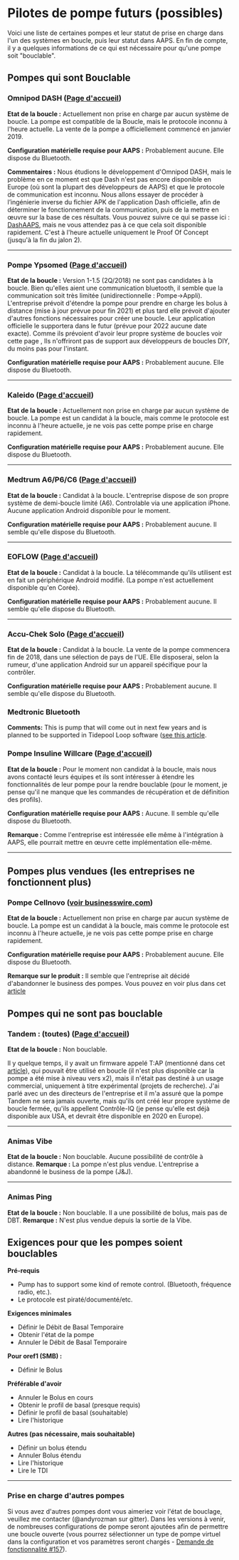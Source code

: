 # Pilotes de pompe futurs (possibles)

Voici une liste de certaines pompes et leur statut de prise en charge dans l'un des systèmes en boucle, puis leur statut dans AAPS. En fin de compte, il y a quelques informations de ce qui est nécessaire pour qu'une pompe soit "bouclable".

## Pompes qui sont Bouclable

### Omnipod DASH ([Page d'accueil](https://www.myomnipod.com/DASH))

**Etat de la boucle :** Actuellement non prise en charge par aucun système de boucle. La pompe est compatible de la Boucle, mais le protocole inconnu à l'heure actuelle. La vente de la pompe a officiellement commencé en janvier 2019.

**Configuration matérielle requise pour AAPS :** Probablement aucune. Elle dispose du Bluetooth.

**Commentaires :** Nous étudions le développement d'Omnipod DASH, mais le problème en ce moment est que Dash n'est pas encore disponible en Europe (où sont la plupart des développeurs de AAPS) et que le protocole de communication est inconnu. Nous allons essayer de procéder à l’ingénierie inverse du fichier APK de l'application Dash officielle, afin de déterminer le fonctionnement de la communication, puis de la mettre en œuvre sur la base de ces résultats. Vous pouvez suivre ce qui se passe ici : [DashAAPS](https://github.com/andyrozman/DashAAPS/projects/1), mais ne vous attendez pas à ce que cela soit disponible rapidement. C'est à l'heure actuelle uniquement le Proof Of Concept (jusqu'à la fin du jalon 2).


***


### Pompe Ypsomed ([Page d'accueil](https://www.ypsomed.com/en/diabetes-care-mylife.html))


**Etat de la boucle :** Version 1-1.5 (2Q/2018) ne sont pas candidates à la boucle. Bien qu'elles aient une communication bluetooth, il semble que la communication soit très limitée (unidirectionnelle : Pompe->Appli). L'entreprise prévoit d'étendre la pompe pour prendre en charge les bolus à distance (mise à jour prévue pour fin 2021) et plus tard elle prévoit d'ajouter d'autres fonctions nécessaires pour créer une boucle. Leur application officielle le supportera dans le futur (prévue pour 2022 aucune date exacte). Comme ils prévoient d'avoir leur propre système de boucles voir cette page [](https://www.mylife-diabetescare.com/en/loop-program.html), Ils n'offriront pas de support aux développeurs de boucles DIY, du moins pas pour l'instant.

**Configuration matérielle requise pour AAPS :** Probablement aucune. Elle dispose du Bluetooth.

***


### Kaleido ([Page d'accueil](https://www.hellokaleido.com/))

**Etat de la boucle :** Actuellement non prise en charge par aucun système de boucle. La pompe est un candidat à la boucle, mais comme le protocole est inconnu à l'heure actuelle, je ne vois pas cette pompe prise en charge rapidement.

**Configuration matérielle requise pour AAPS :** Probablement aucune. Elle dispose du Bluetooth.

***


### Medtrum A6/P6/C6 ([Page d'accueil](http://www.medtrum.com/P6.html))

**Etat de la boucle :** Candidat à la boucle. L'entreprise dispose de son propre système de demi-boucle limité (A6). Controlable via une application iPhone. Aucune application Android disponible pour le moment.

**Configuration matérielle requise pour AAPS :** Probablement aucune. Il semble qu'elle dispose du Bluetooth.

***

### EOFLOW ([Page d'accueil](http://www.eoflow.com/eng/main/main.html))

**Etat de la boucle :** Candidat à la boucle. La télécommande qu'ils utilisent est en fait un périphérique Android modifié. (La pompe n'est actuellement disponible qu'en Corée).

**Configuration matérielle requise pour AAPS :** Probablement aucune. Il semble qu'elle dispose du Bluetooth.


***

### Accu-Chek Solo ([Page d'accueil](https://www.roche.com/media/releases/med-cor-2018-07-23.htm))

**Etat de la boucle :** Candidat à la boucle. La vente de la pompe commencera fin de 2018, dans une sélection de pays de l'UE. Elle disposerai, selon la rumeur, d'une application Android sur un appareil spécifique pour la contrôler.

**Configuration matérielle requise pour AAPS :** Probablement aucune. Il semble qu'elle dispose du Bluetooth.


### Medtronic Bluetooth

**Comments:** This is pump that will come out in next few years and is planned to be supported in Tidepool Loop software ([see this article](https://www.tidepool.org/blog/tidepool-loop-medtronic-collaboration).


### Pompe Insuline Willcare ([Page d'accueil](http://en.shinmyungmedi.com))

**Etat de la boucle :** Pour le moment non candidat à la boucle, mais nous avons contacté leurs équipes et ils sont intéresser à étendre les fonctionnalités de leur pompe pour la rendre bouclable (pour le moment, je pense qu'il ne manque que les commandes de récupération et de définition des profils).

**Configuration matérielle requise pour AAPS :** Aucune. Il semble qu'elle dispose du Bluetooth.

**Remarque :** Comme l'entreprise est intéressée elle même à l'intégration à AAPS, elle pourrait mettre en œuvre cette implémentation elle-même.

***


## Pompes plus vendues (les entreprises ne fonctionnent plus)

### Pompe Cellnovo ([voir businesswire.com](https://www.businesswire.com/news/home/20190328005829/en/Cellnovo-Stops-Manufacturing-and-Commercial-Operations))

**Etat de la boucle :** Actuellement non prise en charge par aucun système de boucle. La pompe est un candidat à la boucle, mais comme le protocole est inconnu à l'heure actuelle, je ne vois pas cette pompe prise en charge rapidement.

**Configuration matérielle requise pour AAPS :** Probablement aucune. Elle dispose du Bluetooth.

**Remarque sur le produit :** Il semble que l'entreprise ait décidé d'abandonner le business des pompes. Vous pouvez en voir plus dans cet [article](https://diabetogenic.wordpress.com/2019/04/01/and-then-cellnovo-disappeared/?fbclid=IwAR12Ow6gVbEOuD1zw7aNjBwqj5_aPkPipteHY1VHBvT3mchlH2y7Us6ZeAU)


## Pompes qui ne sont pas bouclable


### Tandem : (toutes) ([Page d'accueil](https://www.tandemdiabetes.com/))

**Etat de la boucle :** Non bouclable.

Il y quelque temps, il y avait un firmware appelé T:AP (mentionné dans cet [article](https://www.liebertpub.com/doi/full/10.1089/dia.2018.0278?url_ver=Z39.88-2003&rfr_id=ori%3Arid%3Acrossref.org&rfr_dat=cr_pub%3Dpubmed&)), qui pouvait être utilisé en boucle (il n'est plus disponible car la pompe a été mise à niveau vers x2), mais il n'était pas destiné à un usage commercial, uniquement à titre expérimental (projets de recherche). J'ai parlé avec un des directeurs de l'entreprise et il m'a assuré que la pompe Tandem ne sera jamais ouverte, mais qu'ils ont créé leur propre système de boucle fermée, qu'ils appellent Contrôle-IQ (je pense qu'elle est déjà disponible aux USA, et devrait être disponible en 2020 en Europe).


***


### Animas Vibe

**Etat de la boucle :** Non bouclable. Aucune possibilité de contrôle à distance. **Remarque :** La pompe n'est plus vendue. L'entreprise a abandonné le business de la pompe (J&J).



***


### Animas Ping

**Etat de la boucle :** Non bouclable. Il a une possibilité de bolus, mais pas de DBT. **Remarque :** N'est plus vendue depuis la sortie de la Vibe.





## Exigences pour que les pompes soient bouclables

**Pré-requis**
- Pump has to support some kind of remote control. (Bluetooth, fréquence radio, etc.).
- Le protocole est piraté/documenté/etc.

**Exigences minimales**
- Définir le Débit de Basal Temporaire
- Obtenir l'état de la pompe
- Annuler le Débit de Basal Temporaire

**Pour oref1 (SMB) :**
- Définir le Bolus

**Préférable d'avoir**
- Annuler le Bolus en cours
- Obtenir le profil de basal (presque requis)
- Définir le profil de basal (souhaitable)
- Lire l'historique

**Autres (pas nécessaire, mais souhaitable)**
- Définir un bolus étendu
- Annuler Bolus étendu
- Lire l'historique
- Lire le TDI


***


### Prise en charge d'autres pompes

Si vous avez d'autres pompes dont vous aimeriez voir l'état de bouclage, veuillez me contacter (@andyrozman sur gitter). Dans les versions à venir, de nombreuses configurations de pompe seront ajoutées afin de permettre une boucle ouverte (vous pourrez sélectionner un type de pompe virtuel dans la configuration et vos paramètres seront chargés - [Demande de fonctionnalité #157](https://github.com/nightscout/AndroidAPS/issues/157)).
